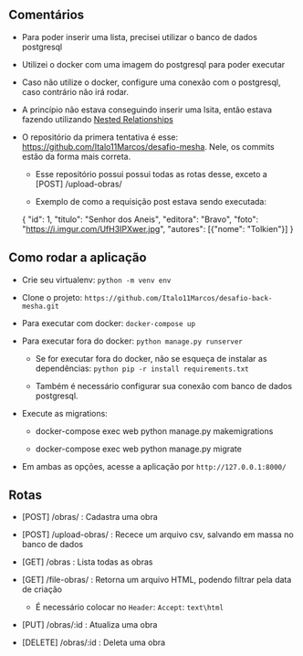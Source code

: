 ## Comentários

- Para poder inserir uma lista, precisei utilizar o banco de dados postgresql

- Utilizei o docker com uma imagem do postgresql para poder executar

- Caso não utilize o docker, configure uma conexão com o postgresql, caso contrário não irá rodar.

- A princípio não estava conseguindo inserir uma lsita, então estava fazendo utilizando [Nested Relationships](https://www.django-rest-framework.org/api-guide/relations/#nested-relationships)

- O repositório da primera tentativa é esse: https://github.com/Italo11Marcos/desafio-mesha. Nele, os commits estão da forma mais correta.

    - Esse repositório possui possui todas as rotas desse, exceto a [POST] /upload-obras/

    - Exemplo de como a requisição post estava sendo executada:

    {
        "id": 1, 
        "titulo": "Senhor dos Aneis", 
        "editora": "Bravo",
        "foto": "https://i.imgur.com/UfH3IPXwer.jpg", 
        "autores": [{"nome": "Tolkien"}]
    }

## Como rodar a aplicação

- Crie seu virtualenv: ``python -m venv env``

- Clone o projeto: ``https://github.com/Italo11Marcos/desafio-back-mesha.git``

- Para executar com docker: ``docker-compose up``

- Para executar fora do docker: ``python manage.py runserver``

    - Se for executar fora do docker, não se esqueça de instalar as dependências: ``python pip -r install requirements.txt``

    - Também é necessário configurar sua conexão com banco de dados postgresql.

- Execute as migrations:

    - docker-compose exec web python manage.py makemigrations

    - docker-compose exec web python manage.py migrate

- Em ambas as opções, acesse a aplicação por ``http://127.0.0.1:8000/``

## Rotas

- [POST] /obras/ : Cadastra uma obra

- [POST] /upload-obras/ : Recece um arquivo csv, salvando em massa no banco de dados

- [GET] /obras : Lista todas as obras

- [GET] /file-obras/ : Retorna um arquivo HTML, podendo filtrar pela data de criação

    - É necessário colocar no ``Header``: ``Accept``: ``text\html``

- [PUT] /obras/:id : Atualiza uma obra

- [DELETE] /obras/:id : Deleta uma obra